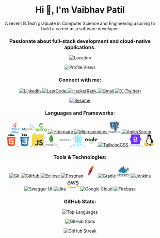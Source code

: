 <h1 align="center">Hi 👋, I'm Vaibhav Patil</h1>
<p align="center">A recent B.Tech graduate in Computer Science and Engineering aspiring to build a career as a software developer.</p>
<h3 align="center">
  Passionate about full-stack development and cloud-native applications.
</h3>
<p align="center">
  <img src="https://img.shields.io/badge/Location-India-ff69b4?style=for-the-badge&logo=appveyor" alt="Location"/>
</p>

<p align="center">
  <img src="https://komarev.com/ghpvc/?username=vaibhav-patil-01&label=Profile%20views&color=4c8eda&style=for-the-badge&" alt="Profile Views" />
</p>

<h3 align="center">Connect with me:</h3>
<p align="center">
  <a href="https://linkedin.com/in/vaibhavpatil2003" target="_blank">
    <img align="center" src="https://raw.githubusercontent.com/rahuldkjain/github-profile-readme-generator/master/src/images/icons/Social/linked-in-alt.svg" alt="LinkedIn" height="30" width="40" />
  </a>
  <a href="https://leetcode.com/u/vaibhav_patil_2003/" target="_blank">
    <img align="center" src="https://raw.githubusercontent.com/rahuldkjain/github-profile-readme-generator/master/src/images/icons/Social/leet-code.svg" alt="LeetCode" height="30" width="40" />
  </a>
  <a href="https://www.hackerrank.com/vsp9356769095" target="_blank">
    <img align="center" src="https://raw.githubusercontent.com/rahuldkjain/github-profile-readme-generator/master/src/images/icons/Social/hackerrank.svg" alt="HackerRank" height="30" width="40" />
  </a>
  <a href="mailto:vaibhavvpatil8@gmail.com" target="_blank">
  <img align="center" src="https://www.svgrepo.com/show/303161/gmail-icon-logo.svg" alt="Gmail" height="30" width="30" />
</a>
  <a href="https://x.com/vaibhav_patil3" target="_blank">
    <img align="center" src="https://raw.githubusercontent.com/rahuldkjain/github-profile-readme-generator/master/src/images/icons/Social/twitter.svg" alt="X (Twitter)" height="30" width="40" />
  </a>
</p>

<p align="center">
  <a href="https://drive.google.com/file/d/1IuRIhwRAuM_PyZjP954Rcqhr9jOm9nFf/view?usp=sharing" target="_blank">
  <img src="https://img.shields.io/badge/Resume-%230A66C2.svg?&style=for-the-badge&logo=github&logoColor=white" alt="Resume"/>
</a>

</p>

<h3 align="center">Languages and Frameworks:</h3>
<p align="center">
  <a href="https://www.java.com" target="_blank" rel="noreferrer">
    <img src="https://raw.githubusercontent.com/devicons/devicon/master/icons/java/java-original.svg" alt="Java" width="40" height="40" />
  </a>
  <a href="https://www.mysql.com/" target="_blank" rel="noreferrer">
    <img src="https://raw.githubusercontent.com/devicons/devicon/master/icons/mysql/mysql-original-wordmark.svg" alt="MySQL" width="40" height="40" />
  </a>
  <a href="https://spring.io/projects/spring-boot" target="_blank" rel="noreferrer">
    <img src="https://raw.githubusercontent.com/devicons/devicon/master/icons/spring/spring-original-wordmark.svg" alt="Spring Boot" width="40" height="40"/>
  </a>
  <a href="https://hibernate.org/" target="_blank" rel="noreferrer">
    <img src="https://www.vectorlogo.zone/logos/hibernate/hibernate-icon.svg" alt="Hibernate" width="40" height="40"/>
  </a>
  <a href="https://microservices.io/" target="_blank" rel="noreferrer">
    <img src="https://cdn-icons-png.flaticon.com/512/4248/4248443.png" alt="Microservices" width="40" height="40"/>
  </a>
  <a href="https://www.postgresql.org/" target="_blank" rel="noreferrer">
    <img src="https://raw.githubusercontent.com/devicons/devicon/master/icons/postgresql/postgresql-original-wordmark.svg" alt="PostgreSQL" width="40" height="40"/>
  </a>
  <a href="https://www.atlassian.com/agile" target="_blank" rel="noreferrer">
    <img src="https://img.icons8.com/external-flaticons-flat-flat-icons/512/external-agile-agile-flaticons-flat-flat-icons.png" alt="Agile/Scrum" width="40" height="40"/>
  </a>
  <a href="https://www.w3.org/html/" target="_blank" rel="noreferrer">
    <img src="https://raw.githubusercontent.com/devicons/devicon/master/icons/html5/html5-original-wordmark.svg" alt="HTML5" width="40" height="40" />
  </a>
  <a href="https://www.w3schools.com/css/" target="_blank" rel="noreferrer">
    <img src="https://raw.githubusercontent.com/devicons/devicon/master/icons/css3/css3-original-wordmark.svg" alt="CSS3" width="40" height="40" />
  </a>
  <a href="https://developer.mozilla.org/en-US/docs/Web/JavaScript" target="_blank" rel="noreferrer">
    <img src="https://raw.githubusercontent.com/devicons/devicon/master/icons/javascript/javascript-original.svg" alt="JavaScript" width="40" height="40" />
  </a>
  <a href="https://www.mongodb.com/" target="_blank" rel="noreferrer">
    <img src="https://raw.githubusercontent.com/devicons/devicon/master/icons/mongodb/mongodb-original-wordmark.svg" alt="MongoDB" width="40" height="40" />
  </a>
  <a href="https://expressjs.com" target="_blank" rel="noreferrer">
    <img src="https://raw.githubusercontent.com/devicons/devicon/master/icons/express/express-original-wordmark.svg" alt="Express.js" width="40" height="40" />
  </a>
  <a href="https://reactjs.org/" target="_blank" rel="noreferrer">
    <img src="https://raw.githubusercontent.com/devicons/devicon/master/icons/react/react-original-wordmark.svg" alt="React" width="40" height="40" />
  </a>
  <a href="https://nodejs.org" target="_blank" rel="noreferrer">
    <img src="https://raw.githubusercontent.com/devicons/devicon/master/icons/nodejs/nodejs-original-wordmark.svg" alt="Node.js" width="40" height="40" />
  </a>
  <a href="https://tailwindcss.com/" target="_blank" rel="noreferrer">
    <img src="https://www.vectorlogo.zone/logos/tailwindcss/tailwindcss-icon.svg" alt="TailwindCSS" width="40" height="40" />
  </a>
  <a href="https://getbootstrap.com" target="_blank" rel="noreferrer">
    <img src="https://raw.githubusercontent.com/devicons/devicon/master/icons/bootstrap/bootstrap-plain-wordmark.svg" alt="Bootstrap" width="40" height="40" />
  </a>
  <a href="https://www.linux.org/" target="_blank" rel="noreferrer">
    <img src="https://raw.githubusercontent.com/devicons/devicon/master/icons/linux/linux-original.svg" alt="Linux" width="40" height="40" />
  </a>
</p>

<h3 align="center">Tools & Technologies:</h3>
<p align="center">
  <a href="https://git-scm.com/" target="_blank" rel="noreferrer">
    <img src="https://www.vectorlogo.zone/logos/git-scm/git-scm-icon.svg" alt="Git" width="40" height="40"/>
  </a>
  <a href="https://github.com/" target="_blank" rel="noreferrer">
    <img src="https://cdn.jsdelivr.net/gh/devicons/devicon/icons/github/github-original.svg" alt="GitHub" width="40" height="40"/>
  </a>
  <a href="https://www.eclipse.org/" target="_blank" rel="noreferrer">
    <img src="https://www.vectorlogo.zone/logos/eclipse/eclipse-icon.svg" alt="Eclipse" width="40" height="40"/>
  </a>
  <a href="https://www.postman.com/" target="_blank" rel="noreferrer">
    <img src="https://www.vectorlogo.zone/logos/getpostman/getpostman-icon.svg" alt="Postman" width="40" height="40"/>
  </a>
  <a href="https://maven.apache.org/" target="_blank" rel="noreferrer">
    <img src="https://raw.githubusercontent.com/devicons/devicon/master/icons/apache/apache-original.svg" alt="Maven" width="40" height="40"/>
  </a>
  <a href="https://gradle.org/" target="_blank" rel="noreferrer">
    <img src="https://www.vectorlogo.zone/logos/gradle/gradle-icon.svg" alt="Gradle" width="40" height="40"/>
  </a>
  <a href="https://www.docker.com/" target="_blank" rel="noreferrer">
    <img src="https://raw.githubusercontent.com/devicons/devicon/master/icons/docker/docker-original-wordmark.svg" alt="Docker" width="40" height="40"/>
  </a>
  <a href="https://www.jenkins.io/" target="_blank" rel="noreferrer">
    <img src="https://www.vectorlogo.zone/logos/jenkins/jenkins-icon.svg" alt="Jenkins" width="40" height="40"/>
  </a>
  <a href="https://swagger.io/tools/swagger-ui/" target="_blank" rel="noreferrer">
    <img src="https://static1.smartbear.co/swagger/media/assets/swagger_fav.png" alt="Swagger UI" width="40" height="40"/>
  </a>
  <a href="https://www.atlassian.com/software/jira" target="_blank" rel="noreferrer">
    <img src="https://cdn.worldvectorlogo.com/logos/jira-1.svg" alt="Jira" width="40" height="40"/>
  </a>
  <a href="https://aws.amazon.com" target="_blank" rel="noreferrer">
    <img src="https://raw.githubusercontent.com/devicons/devicon/master/icons/amazonwebservices/amazonwebservices-original-wordmark.svg" alt="AWS" width="40" height="40" />
  </a>
  <a href="https://cloud.google.com" target="_blank" rel="noreferrer">
    <img src="https://www.vectorlogo.zone/logos/google_cloud/google_cloud-icon.svg" alt="Google Cloud" width="40" height="40" />
  </a>
  <a href="https://firebase.google.com/" target="_blank" rel="noreferrer">
    <img src="https://www.vectorlogo.zone/logos/firebase/firebase-icon.svg" alt="Firebase" width="40" height="40" />
  </a>
</p>

<h3 align="center">GitHub Stats:</h3>
<p align="center">
  <picture>
    <source 
      srcset="https://github-readme-stats.vercel.app/api/top-langs?username=vaibhav-patil-01&show_icons=true&theme=dark&layout=compact" 
      media="(prefers-color-scheme: dark)" />
    <source 
      srcset="https://github-readme-stats.vercel.app/api/top-langs?username=vaibhav-patil-01&show_icons=true&theme=light&layout=compact" 
      media="(prefers-color-scheme: light)" />
    <img src="https://github-readme-stats.vercel.app/api/top-langs?username=vaibhav-patil-01&show_icons=true&layout=compact" alt="Top Languages" />
  </picture>
</p>
<p align="center">
  <picture>
    <source 
      srcset="https://github-readme-stats.vercel.app/api?username=vaibhav-patil-01&show_icons=true&theme=dark" 
      media="(prefers-color-scheme: dark)" />
    <source 
      srcset="https://github-readme-stats.vercel.app/api?username=vaibhav-patil-01&show_icons=true&theme=light" 
      media="(prefers-color-scheme: light)" />
    <img src="https://github-readme-stats.vercel.app/api?username=vaibhav-patil-01&show_icons=true" alt="GitHub Stats" />
  </picture>
</p>
<p align="center">
  <picture>
    <source 
      srcset="https://github-readme-streak-stats.herokuapp.com?user=vaibhav-patil-01&theme=dark" 
      media="(prefers-color-scheme: dark)" />
    <source 
      srcset="https://github-readme-streak-stats.herokuapp.com?user=vaibhav-patil-01&theme=light" 
      media="(prefers-color-scheme: light)" />
    <img src="https://github-readme-streak-stats.herokuapp.com?user=vaibhav-patil-01" alt="GitHub Streak" />
  </picture>
</p>
